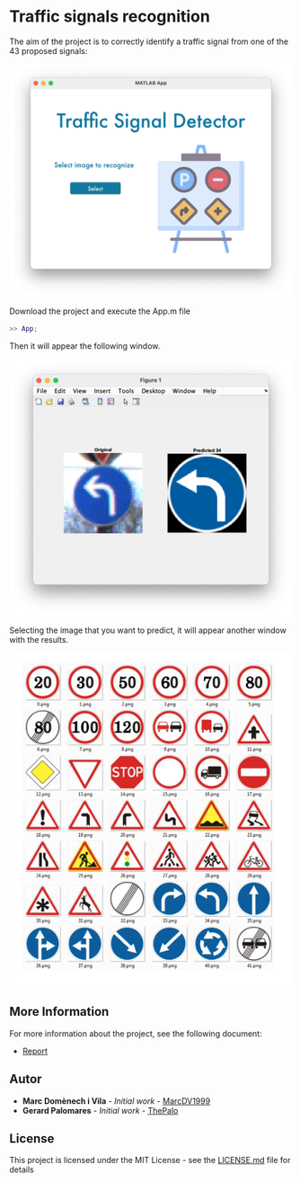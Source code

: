 # Traffic signals recognition

The aim of the project is to correctly identify a traffic signal from one of the 43 proposed signals:

![Captura de pantalla 2021-01-29 a las 18.22.20](README.assets/1.png)



Download the project and execute the App.m file

```matlab
>> App;
```

Then it will appear the following window.

![Captura de pantalla 2021-01-29 a las 18.17.02](README.assets/2.png)



Selecting the image that you want to predict, it will appear another window with the results.

![Captura de pantalla 2021-01-29 a las 18.19.06](README.assets/3.png)

## More Information

For more information about the project, see the following document: 

- [Report](https://github.com/MarcDV1999/Traffic-signals/tree/main/Doc/Report.pdf)

## Autor

- **Marc Domènech i Vila** - *Initial work* - [MarcDV1999](https://github.com/MarcDV1999)
- **Gerard Palomares** - *Initial work* - [ThePalo](https://github.com/ThePalo)

## License

This project is licensed under the MIT License - see the [LICENSE.md](https://github.com/MarcDV1999/Traffic-Signals-Predictor/blob/main/LICENSE) file for details

